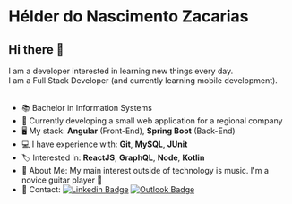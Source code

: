 # Hélder do Nascimento Zacarias
## Hi there 👋
I am a developer interested in learning new things every day.<br/>
I am a Full Stack Developer (and currently learning mobile development).<br/><br/>
- :books: Bachelor in Information Systems
- 🔭 Currently developing a small web application for a regional company
- :desktop_computer: My stack: <strong>Angular</strong> (Front-End), <strong>Spring Boot</strong> (Back-End)
- :computer: I have experience with: <strong>Git</strong>, <strong>MySQL</strong>, <strong>JUnit</strong>
- :label: Interested in: <strong>ReactJS</strong>, <strong>GraphQL</strong>, <strong>Node</strong>, <strong>Kotlin</strong>
- 💬 About Me: My main interest outside of technology is music. I'm a novice guitar player :metal:
- :email: Contact: [![Linkedin Badge](https://img.shields.io/badge/-HélderZacarias-blue?style=flat-square&logo=Linkedin&logoColor=white&link=https://www.linkedin.com/in/hélder-do-nascimento-zacarias-1983a6178)](https://www.linkedin.com/in/hélder-do-nascimento-zacarias-1983a6178) [![Outlook Badge](https://img.shields.io/badge/-helderzacarias@outlook.com-c14438?style=flat-square&logo=Gmail&logoColor=white&link=mailto:helderzacarias@outlook.com)](mailto:helderzacarias@outlook.com)
